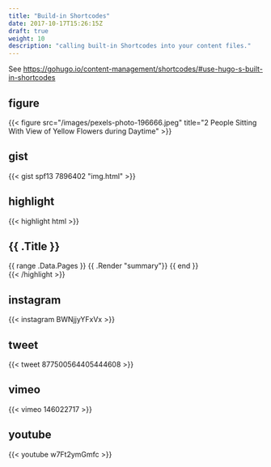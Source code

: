 ```yaml
---
title: "Build-in Shortcodes"
date: 2017-10-17T15:26:15Z
draft: true
weight: 10
description: "calling built-in Shortcodes into your content files."
---
```


See https://gohugo.io/content-management/shortcodes/#use-hugo-s-built-in-shortcodes

## figure

{{< figure src="/images/pexels-photo-196666.jpeg" title="2 People Sitting With View of Yellow Flowers during Daytime" >}}

## gist

{{< gist spf13 7896402 "img.html" >}}

## highlight

{{< highlight html >}}
<section id="main">
  <div>
   <h1 id="title">{{ .Title }}</h1>
    {{ range .Data.Pages }}
        {{ .Render "summary"}}
    {{ end }}
  </div>
</section>
{{< /highlight >}}

## instagram

{{< instagram BWNjjyYFxVx >}}

## tweet

{{< tweet 877500564405444608 >}}

## vimeo
{{< vimeo 146022717 >}}

## youtube
{{< youtube w7Ft2ymGmfc >}}
